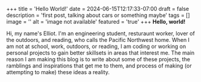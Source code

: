 +++
title = 'Hello World!'
date = 2024-06-15T12:17:33-07:00
draft = false
description = 'first post, talking about cars or something maybe'
tags = []
image = ''
alt = 'image not available'
featured = 'true'
+++
**Hello, world!**

Hi, my name's Elliot. I'm an engineering student, resturaunt worker, lover of the outdoors, and reading, who calls the Pacific Northwest home. When I am not at school, work, outdoors, or reading, I am coding or working on personal projects to gain better skillsets in areas that interest me. The main reason I am making this blog is to write about some of these projects, the ramblings and inspirations that get me to them, and process of making (or attempting to make) these ideas a reality.